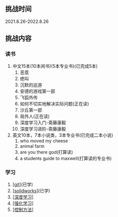 ## 挑战时间
2021.8.26-2022.8.26
## 挑战内容
### 读书
1. 中文15本(10本闲书)(5本专业书)(已完成5本)
	1. 恶意
	2. 绝叫
	3. 沉默的巡游
	4. 安德的游戏第一部	
	5. 飞狐外传
	6. 如何不切实地解决实际问题(正在读)
	7. 沙丘第一部
	8. 局外人(正在读)
	9. 深度学习入门-斋藤康毅
	10. 深度学习进阶-斋藤康毅
2. 英文10本，7本小说类，3本专业书(已完成二本小说)
	1. who moved my cheese
	2. animal farm
	3. are you there god(打算读)
	4. a students guide to maxwell(打算读的专业书)

### 学习
1. [[git]](博客学习)(已学)
2. [[solidworks]](视频学习)(已学)
3. [[深度学习]](读书.正在进行第4章)
4. [[强化学习]](读书)
5. [[控制方法]](PQ控制)